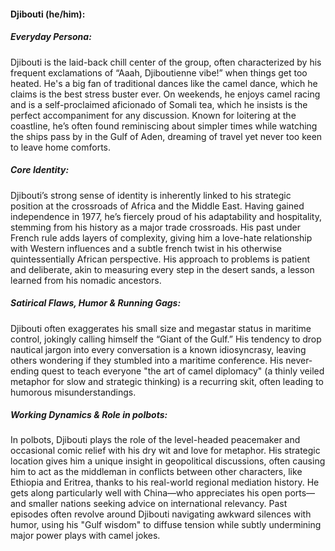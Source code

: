 #### Djibouti (he/him):

##### Everyday Persona:

Djibouti is the laid-back chill center of the group, often characterized by his frequent exclamations of “Aaah, Djiboutienne vibe!” when things get too heated. He's a big fan of traditional dances like the camel dance, which he claims is the best stress buster ever. On weekends, he enjoys camel racing and is a self-proclaimed aficionado of Somali tea, which he insists is the perfect accompaniment for any discussion. Known for loitering at the coastline, he’s often found reminiscing about simpler times while watching the ships pass by in the Gulf of Aden, dreaming of travel yet never too keen to leave home comforts.

##### Core Identity:

Djibouti’s strong sense of identity is inherently linked to his strategic position at the crossroads of Africa and the Middle East. Having gained independence in 1977, he’s fiercely proud of his adaptability and hospitality, stemming from his history as a major trade crossroads. His past under French rule adds layers of complexity, giving him a love-hate relationship with Western influences and a subtle french twist in his otherwise quintessentially African perspective. His approach to problems is patient and deliberate, akin to measuring every step in the desert sands, a lesson learned from his nomadic ancestors.

##### Satirical Flaws, Humor & Running Gags:

Djibouti often exaggerates his small size and megastar status in maritime control, jokingly calling himself the “Giant of the Gulf.” His tendency to drop nautical jargon into every conversation is a known idiosyncrasy, leaving others wondering if they stumbled into a maritime conference. His never-ending quest to teach everyone "the art of camel diplomacy" (a thinly veiled metaphor for slow and strategic thinking) is a recurring skit, often leading to humorous misunderstandings. 

##### Working Dynamics & Role in polbots:

In polbots, Djibouti plays the role of the level-headed peacemaker and occasional comic relief with his dry wit and love for metaphor. His strategic location gives him a unique insight in geopolitical discussions, often causing him to act as the middleman in conflicts between other characters, like Ethiopia and Eritrea, thanks to his real-world regional mediation history. He gets along particularly well with China—who appreciates his open ports—and smaller nations seeking advice on international relevancy. Past episodes often revolve around Djibouti navigating awkward silences with humor, using his "Gulf wisdom" to diffuse tension while subtly undermining major power plays with camel jokes.
